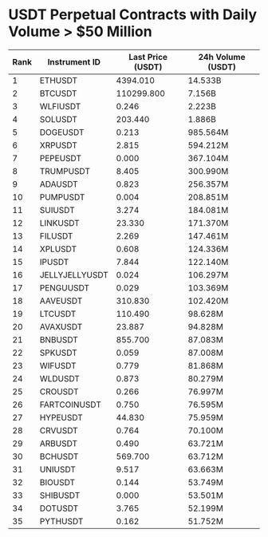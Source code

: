 # USDT Perpetual Contracts with Daily Volume > $50 Million

| Rank | Instrument ID | Last Price (USDT) | 24h Volume (USDT) |
|------|---------------|-------------------|-------------------|
| 1 | ETHUSDT | 4394.010 | 14.533B |
| 2 | BTCUSDT | 110299.800 | 7.156B |
| 3 | WLFIUSDT | 0.246 | 2.223B |
| 4 | SOLUSDT | 203.440 | 1.886B |
| 5 | DOGEUSDT | 0.213 | 985.564M |
| 6 | XRPUSDT | 2.815 | 594.212M |
| 7 | PEPEUSDT | 0.000 | 367.104M |
| 8 | TRUMPUSDT | 8.405 | 300.990M |
| 9 | ADAUSDT | 0.823 | 256.357M |
| 10 | PUMPUSDT | 0.004 | 208.851M |
| 11 | SUIUSDT | 3.274 | 184.081M |
| 12 | LINKUSDT | 23.330 | 171.370M |
| 13 | FILUSDT | 2.269 | 147.461M |
| 14 | XPLUSDT | 0.608 | 124.336M |
| 15 | IPUSDT | 7.844 | 122.140M |
| 16 | JELLYJELLYUSDT | 0.024 | 106.297M |
| 17 | PENGUUSDT | 0.029 | 103.369M |
| 18 | AAVEUSDT | 310.830 | 102.420M |
| 19 | LTCUSDT | 110.490 | 98.628M |
| 20 | AVAXUSDT | 23.887 | 94.828M |
| 21 | BNBUSDT | 855.700 | 87.083M |
| 22 | SPKUSDT | 0.059 | 87.008M |
| 23 | WIFUSDT | 0.779 | 81.868M |
| 24 | WLDUSDT | 0.873 | 80.279M |
| 25 | CROUSDT | 0.266 | 76.997M |
| 26 | FARTCOINUSDT | 0.750 | 76.595M |
| 27 | HYPEUSDT | 44.830 | 75.959M |
| 28 | CRVUSDT | 0.764 | 70.100M |
| 29 | ARBUSDT | 0.490 | 63.721M |
| 30 | BCHUSDT | 569.700 | 63.712M |
| 31 | UNIUSDT | 9.517 | 63.663M |
| 32 | BIOUSDT | 0.144 | 53.749M |
| 33 | SHIBUSDT | 0.000 | 53.501M |
| 34 | DOTUSDT | 3.765 | 52.199M |
| 35 | PYTHUSDT | 0.162 | 51.752M |
